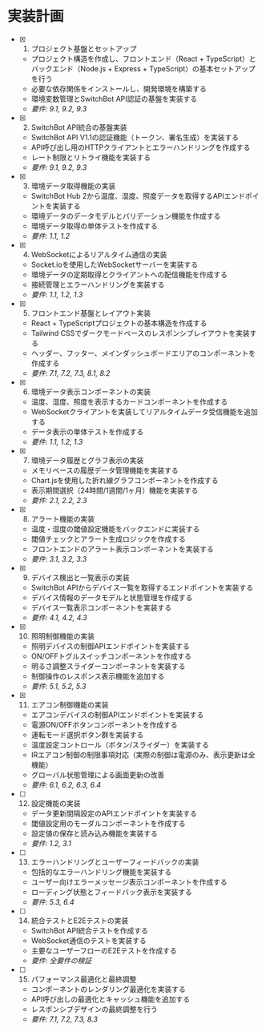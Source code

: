 # 実装計画

- [x] 1. プロジェクト基盤とセットアップ
  - プロジェクト構造を作成し、フロントエンド（React + TypeScript）とバックエンド（Node.js + Express + TypeScript）の基本セットアップを行う
  - 必要な依存関係をインストールし、開発環境を構築する
  - 環境変数管理とSwitchBot API認証の基盤を実装する
  - _要件: 9.1, 9.2, 9.3_

- [x] 2. SwitchBot API統合の基盤実装
  - SwitchBot API V1.1の認証機能（トークン、署名生成）を実装する
  - API呼び出し用のHTTPクライアントとエラーハンドリングを作成する
  - レート制限とリトライ機能を実装する
  - _要件: 9.1, 9.2, 9.3_

- [x] 3. 環境データ取得機能の実装
  - SwitchBot Hub 2から温度、湿度、照度データを取得するAPIエンドポイントを実装する
  - 環境データのデータモデルとバリデーション機能を作成する
  - 環境データ取得の単体テストを作成する
  - _要件: 1.1, 1.2_

- [x] 4. WebSocketによるリアルタイム通信の実装
  - Socket.ioを使用したWebSocketサーバーを実装する
  - 環境データの定期取得とクライアントへの配信機能を作成する
  - 接続管理とエラーハンドリングを実装する
  - _要件: 1.1, 1.2, 1.3_

- [x] 5. フロントエンド基盤とレイアウト実装
  - React + TypeScriptプロジェクトの基本構造を作成する
  - Tailwind CSSでダークモードベースのレスポンシブレイアウトを実装する
  - ヘッダー、フッター、メインダッシュボードエリアのコンポーネントを作成する
  - _要件: 7.1, 7.2, 7.3, 8.1, 8.2_

- [x] 6. 環境データ表示コンポーネントの実装
  - 温度、湿度、照度を表示するカードコンポーネントを作成する
  - WebSocketクライアントを実装してリアルタイムデータ受信機能を追加する
  - データ表示の単体テストを作成する
  - _要件: 1.1, 1.2, 1.3_

- [x] 7. 環境データ履歴とグラフ表示の実装
  - メモリベースの履歴データ管理機能を実装する
  - Chart.jsを使用した折れ線グラフコンポーネントを作成する
  - 表示期間選択（24時間/1週間/1ヶ月）機能を実装する
  - _要件: 2.1, 2.2, 2.3_

- [x] 8. アラート機能の実装
  - 温度・湿度の閾値設定機能をバックエンドに実装する
  - 閾値チェックとアラート生成ロジックを作成する
  - フロントエンドのアラート表示コンポーネントを実装する
  - _要件: 3.1, 3.2, 3.3_

- [x] 9. デバイス検出と一覧表示の実装
  - SwitchBot APIからデバイス一覧を取得するエンドポイントを実装する
  - デバイス情報のデータモデルと状態管理を作成する
  - デバイス一覧表示コンポーネントを実装する
  - _要件: 4.1, 4.2, 4.3_

- [x] 10. 照明制御機能の実装
  - 照明デバイスの制御APIエンドポイントを実装する
  - ON/OFFトグルスイッチコンポーネントを作成する
  - 明るさ調整スライダーコンポーネントを実装する
  - 制御操作のレスポンス表示機能を追加する
  - _要件: 5.1, 5.2, 5.3_

- [x] 11. エアコン制御機能の実装
  - エアコンデバイスの制御APIエンドポイントを実装する
  - 電源ON/OFFボタンコンポーネントを作成する
  - 運転モード選択ボタン群を実装する
  - 温度設定コントロール（ボタン/スライダー）を実装する
  - IRエアコン制御の制限事項対応（実際の制御は電源のみ、表示更新は全機能）
  - グローバル状態管理による画面更新の改善
  - _要件: 6.1, 6.2, 6.3, 6.4_

- [ ] 12. 設定機能の実装
  - データ更新間隔設定のAPIエンドポイントを実装する
  - 閾値設定用のモーダルコンポーネントを作成する
  - 設定値の保存と読み込み機能を実装する
  - _要件: 1.2, 3.1_

- [ ] 13. エラーハンドリングとユーザーフィードバックの実装
  - 包括的なエラーハンドリング機能を実装する
  - ユーザー向けエラーメッセージ表示コンポーネントを作成する
  - ローディング状態とフィードバック表示を実装する
  - _要件: 5.3, 6.4_

- [ ] 14. 統合テストとE2Eテストの実装
  - SwitchBot API統合テストを作成する
  - WebSocket通信のテストを実装する
  - 主要なユーザーフローのE2Eテストを作成する
  - _要件: 全要件の検証_

- [ ] 15. パフォーマンス最適化と最終調整
  - コンポーネントのレンダリング最適化を実装する
  - API呼び出しの最適化とキャッシュ機能を追加する
  - レスポンシブデザインの最終調整を行う
  - _要件: 7.1, 7.2, 7.3, 8.3_